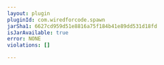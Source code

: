 ```yaml
---
layout: plugin
pluginId: com.wiredforcode.spawn
jarSha1: 6627cd959d51e8816a75f184b41e89dd531d18fd
isJarAvailable: true
error: NONE
violations: []

---
```

